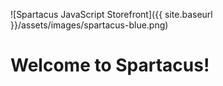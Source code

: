 ---
---

![Spartacus JavaScript Storefront]({{ site.baseurl }}/assets/images/spartacus-blue.png)

# Welcome to Spartacus!
